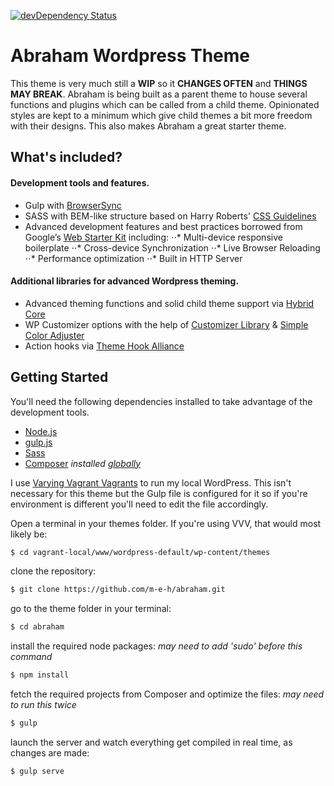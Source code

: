[![devDependency Status](https://david-dm.org/m-e-h/abraham/dev-status.svg)](https://david-dm.org/m-e-h/abraham#info=devDependencies)
# Abraham Wordpress Theme

This theme is very much still a **WIP** so it **CHANGES OFTEN** and **THINGS MAY BREAK**.
Abraham is being built as a parent theme to house several functions and plugins which can be called from a child theme.
Opinionated styles are kept to a minimum which give child themes a bit more freedom with their designs. This also makes Abraham a great starter theme.


## What's included?

#### Development tools and features.
- Gulp with [BrowserSync](https://github.com/shakyShane/browser-sync)
- SASS with BEM-like structure based on Harry Roberts' [CSS Guidelines](http://cssguidelin.es/)
- Advanced development features and best practices borrowed from Google’s [Web Starter Kit](https://developers.google.com/web/starter-kit/) including:
⋅⋅* Multi-device responsive boilerplate
⋅⋅* Cross-device Synchronization
⋅⋅* Live Browser Reloading
⋅⋅* Performance optimization
⋅⋅* Built in HTTP Server

#### Additional libraries for advanced Wordpress theming.
- Advanced theming functions and solid child theme support via [Hybrid Core](http://themehybrid.com/hybrid-core)
- WP Customizer options with the help of [Customizer Library](https://github.com/devinsays/customizer-library) & [Simple Color Adjuster](https://github.com/fikrirasyid/simple-color-adjuster)
- Action hooks via [Theme Hook Alliance](https://github.com/zamoose/themehookalliance)

## Getting Started
You'll need the following dependencies installed to take advantage of the development tools.

* [Node.js](https://nodejs.org)
* [gulp.js](http://gulpjs.com)
* [Sass](http://sass-lang.com/install)
* [Composer](https://getcomposer.org) *installed [globally](https://getcomposer.org/doc/00-intro.md#globally)*

I use [Varying Vagrant Vagrants](https://github.com/Varying-Vagrant-Vagrants/VVV) to run my local WordPress. This isn't necessary for this theme but the Gulp file is configured for it so if you're environment is different you'll need to edit the file accordingly.


Open a terminal in your themes folder.
If you're using VVV, that would most likely be:
```sh
$ cd vagrant-local/www/wordpress-default/wp-content/themes
```
clone the repository:
```sh
$ git clone https://github.com/m-e-h/abraham.git
```
go to the theme folder in your terminal:
```sh
$ cd abraham
```
install the required node packages: *may need to add 'sudo' before this command*
```sh
$ npm install
```
fetch the required projects from Composer and optimize the files: *may need to run this twice*
```sh
$ gulp
```
launch the server and watch everything get compiled in real time, as changes are made:
```sh
$ gulp serve
```
